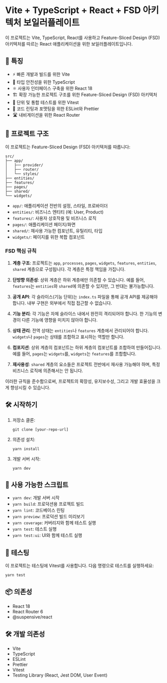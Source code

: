 # Vite + TypeScript + React + FSD 아키텍처 보일러플레이트

이 프로젝트는 Vite, TypeScript, React를 사용하고 Feature-Sliced Design (FSD) 아키텍처를 따르는 React 애플리케이션을 위한 보일러플레이트입니다.

## 🚀 특징

- ⚡️ 빠른 개발과 빌드를 위한 Vite
- 🔧 타입 안전성을 위한 TypeScript
- ⚛️ 사용자 인터페이스 구축을 위한 React 18
- 🏗️ 확장 가능한 프로젝트 구조를 위한 Feature-Sliced Design (FSD) 아키텍처
- 🧪 단위 및 통합 테스트를 위한 Vitest
- 🎨 코드 린팅과 포맷팅을 위한 ESLint와 Prettier
- 🛣️ 내비게이션을 위한 React Router

## 📁 프로젝트 구조

이 프로젝트는 Feature-Sliced Design (FSD) 아키텍처를 따릅니다:

```
src/
├── app/
│   ├── provider/
│   ├── router/
│   └── styles/
├── entities/
├── features/
├── pages/
├── shared/
└── widgets/
```

- `app/`: 애플리케이션 전반의 설정, 스타일, 프로바이더
- `entities/`: 비즈니스 엔티티 (예: User, Product)
- `features/`: 사용자 상호작용 및 비즈니스 로직
- `pages/`: 애플리케이션 페이지/화면
- `shared/`: 재사용 가능한 컴포넌트, 유틸리티, 타입
- `widgets/`: 페이지를 위한 복합 컴포넌트

### FSD 핵심 규칙

1. **계층 구조**: 프로젝트는 `app`, `processes`, `pages`, `widgets`, `features`, `entities`, `shared` 계층으로 구성됩니다. 각 계층은 특정 책임을 가집니다.

2. **단방향 의존성**: 상위 계층은 하위 계층에만 의존할 수 있습니다. 예를 들어, `features`는 `entities`와 `shared`에 의존할 수 있지만, 그 반대는 불가능합니다.

3. **공개 API**: 각 슬라이스(기능 단위)는 `index.ts` 파일을 통해 공개 API를 제공해야 합니다. 내부 구현은 외부에서 직접 접근할 수 없습니다.

4. **기능 분리**: 각 기능은 자체 슬라이스 내에서 완전히 격리되어야 합니다. 한 기능의 변경이 다른 기능에 영향을 미치지 않아야 합니다.

5. **상태 관리**: 전역 상태는 `entities`나 `features` 계층에서 관리되어야 합니다. `widgets`나 `pages`는 상태를 조합하고 표시하는 역할만 합니다.

6. **컴포지션**: 상위 계층의 컴포넌트는 하위 계층의 컴포넌트를 조합하여 만들어집니다. 예를 들어, `pages`는 `widgets`를, `widgets`는 `features`를 조합합니다.

7. **재사용성**: `shared` 계층의 요소들은 프로젝트 전반에서 재사용 가능해야 하며, 특정 비즈니스 로직에 의존해서는 안 됩니다.

이러한 규칙을 준수함으로써, 프로젝트의 확장성, 유지보수성, 그리고 개발 효율성을 크게 향상시킬 수 있습니다.

## 🛠️ 시작하기

1. 저장소 클론:

   ```
   git clone [your-repo-url]
   ```

2. 의존성 설치:

   ```
   yarn install
   ```

3. 개발 서버 시작:
   ```
   yarn dev
   ```

## 📜 사용 가능한 스크립트

- `yarn dev`: 개발 서버 시작
- `yarn build`: 프로덕션용 프로젝트 빌드
- `yarn lint`: 코드베이스 린팅
- `yarn preview`: 프로덕션 빌드 미리보기
- `yarn coverage`: 커버리지와 함께 테스트 실행
- `yarn test`: 테스트 실행
- `yarn test:ui`: UI와 함께 테스트 실행

## 🧪 테스팅

이 프로젝트는 테스팅에 Vitest를 사용합니다. 다음 명령으로 테스트를 실행하세요:

```
yarn test
```

## 📦 의존성

- React 18
- React Router 6
- @suspensive/react

## 🛠️ 개발 의존성

- Vite
- TypeScript
- ESLint
- Prettier
- Vitest
- Testing Library (React, Jest DOM, User Event)

